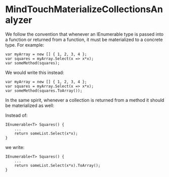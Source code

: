 ﻿MindTouchMaterializeCollectionsAnalyzer
=======================================

We follow the convention that whenever an IEnumerable type is passed into a function or returned from a function, it must be materialized to a concrete type. For example:

```
var myArray = new [] { 1, 2, 3, 4 };
var squares = myArray.Select(x => x*x);
var someMethod(squares);
```

We would write this instead:

```
var myArray = new [] { 1, 2, 3, 4 };
var squares = myArray.Select(x => x*x);
var someMethod(squares.ToArray());
```

In the same spirit, whenever a collection is returned from a method it should be materialized as well:

Instead of:

```
IEnumerable<T> Squares() {
	...
	return someList.Select(x*x);
}
```

we write:

```
IEnumerable<T> Squares() {
	...
	return someList.Select(x*x).ToArray();
}
```
